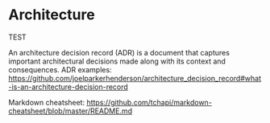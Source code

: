 # Architecture
TEST

An architecture decision record (ADR) is a document that captures important architectural decisions made along with its context and consequences.
ADR examples: https://github.com/joelparkerhenderson/architecture_decision_record#what-is-an-architecture-decision-record

Markdown cheatsheet:
https://github.com/tchapi/markdown-cheatsheet/blob/master/README.md
